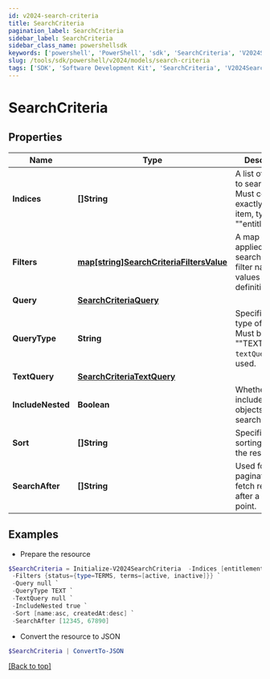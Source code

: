 ```yaml
---
id: v2024-search-criteria
title: SearchCriteria
pagination_label: SearchCriteria
sidebar_label: SearchCriteria
sidebar_class_name: powershellsdk
keywords: ['powershell', 'PowerShell', 'sdk', 'SearchCriteria', 'V2024SearchCriteria'] 
slug: /tools/sdk/powershell/v2024/models/search-criteria
tags: ['SDK', 'Software Development Kit', 'SearchCriteria', 'V2024SearchCriteria']
---
```



# SearchCriteria

## Properties

Name | Type | Description | Notes
------------ | ------------- | ------------- | -------------
**Indices** | **[]String** | A list of indices to search within. Must contain exactly one item, typically ""entitlements"". | [required]
**Filters** | [**map[string]SearchCriteriaFiltersValue**](search-criteria-filters-value) | A map of filters applied to the search. Keys are filter names, and values are filter definitions. | [optional] 
**Query** | [**SearchCriteriaQuery**](search-criteria-query) |  | [optional] 
**QueryType** | **String** | Specifies the type of query. Must be ""TEXT"" if `textQuery` is used. | [optional] 
**TextQuery** | [**SearchCriteriaTextQuery**](search-criteria-text-query) |  | [optional] 
**IncludeNested** | **Boolean** | Whether to include nested objects in the search results. | [optional] [default to $false]
**Sort** | **[]String** | Specifies the sorting order for the results. | [optional] 
**SearchAfter** | **[]String** | Used for pagination to fetch results after a specific point. | [optional] 

## Examples

- Prepare the resource
```powershell
$SearchCriteria = Initialize-V2024SearchCriteria  -Indices [entitlements] `
 -Filters {status={type=TERMS, terms=[active, inactive]}} `
 -Query null `
 -QueryType TEXT `
 -TextQuery null `
 -IncludeNested true `
 -Sort [name:asc, createdAt:desc] `
 -SearchAfter [12345, 67890]
```

- Convert the resource to JSON
```powershell
$SearchCriteria | ConvertTo-JSON
```


[[Back to top]](#) 

